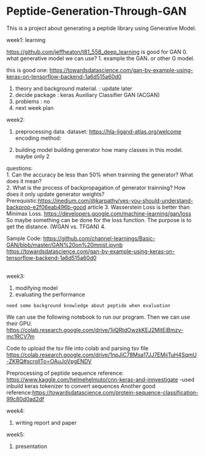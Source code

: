 # Peptide-Generation-Through-GAN
This is a project about generating a peptide library using Generative Model. 

  week1: learning
  
  https://github.com/jeffheaton/t81_558_deep_learning is good for GAN 
	0. what generative model we can use?
	1. example the GAN. or other G model.
	
  this is good one: https://towardsdatascience.com/gan-by-example-using-keras-on-tensorflow-backend-1a6d515a60d0
  <br>
  1. theory and background material. : update later<br>
  2. decide package : keras Auxiliary Classifier GAN (ACGAN) <br>
  3. problems : no
  3. next week plan 
  	
  
  week2: 
  
  1. preprocessing data.
  	dataset: https://hla-ligand-atlas.org/welcome 
  	encoding method: 
	
  2. building model 
  	building generator 
	how many classes in this model. maybe only 2
	
  questions:<br>
  	1. Can the accuracy be less than 50% when trainning the generator? What does it mean?<br>
	2. What is the process of backpropagation of generator trainning? How does it only update generator weights?<br>
		Prerequistic:https://medium.com/@karpathy/yes-you-should-understand-backprop-e2f06eab496b-good article
	3. Wasserstein Loss is better than Minimax Loss. https://developers.google.com/machine-learning/gan/loss <br>
		So maybe something can be done for the loss function. The purpose is to get the distance. (WGAN vs. TFGAN)
	4. 
	
	
  Sample Code:
  https://github.com/channel-learnings/Basic-GAN/blob/master/GAN%20on%20mnist.ipynb
  https://towardsdatascience.com/gan-by-example-using-keras-on-tensorflow-backend-1a6d515a60d0
  
  <br>
  week3:
  
 
  
  1. modifying model
  2. evaluating the performance
  	
  	need some background knowledge about peptide when evaluation
 We can use the following notebook to run our program. Then we can use their GPU.<br>
 https://colab.research.google.com/drive/1iiQRtdOwzkKEJ2MitEiBmzy-mc1RCV7m
 
 Code to upload the tsv file into colab and parsing tsv file
 https://colab.research.google.com/drive/1npJiC78Msa17JJ7EMijTuH4SqmU-ZKRQ#scrollTo=OAuJoVpgENDV
 
 Preprocessing of peptide sequence reference:
 https://www.kaggle.com/helmehelmuto/cnn-keras-and-innvestigate -used inbuild keras tokenizer to convert sequences
 Another good reference:https://towardsdatascience.com/protein-sequence-classification-99c80d0ad2df
  
  week4:
  
  1. writing report and paper
  
  week5:
  
  1. presentation
  
